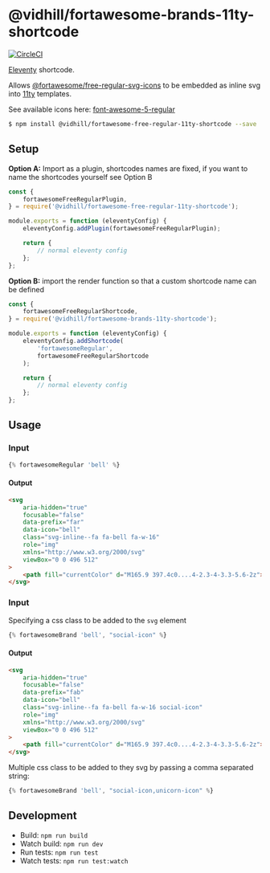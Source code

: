 # @vidhill/fortawesome-brands-11ty-shortcode

[![CircleCI](https://circleci.com/gh/vidhill/fortawesome-regular-svg-11ty-shortcode/tree/main.svg?style=shield)](https://circleci.com/gh/vidhill/fortawesome-regular-svg-11ty-shortcode/tree/main)

[Eleventy](https://www.11ty.dev/) shortcode.

Allows [@fortawesome/free-regular-svg-icons](https://www.npmjs.com/package/@fortawesome/free-regular-svg-icons) to be embedded as inline svg into [11ty](https://www.11ty.dev/) templates.

See available icons here: [font-awesome-5-regular](https://fortawesome.com/sets/font-awesome-5-regular)

```bash
$ npm install @vidhill/fortawesome-free-regular-11ty-shortcode --save
```

## Setup

**Option A:** Import as a plugin, shortcodes names are fixed, if you want to name the shortcodes yourself see Option B

```javascript
const {
    fortawesomeFreeRegularPlugin,
} = require('@vidhill/fortawesome-free-regular-11ty-shortcode');

module.exports = function (eleventyConfig) {
    eleventyConfig.addPlugin(fortawesomeFreeRegularPlugin);

    return {
        // normal eleventy config
    };
};
```

**Option B:** import the render function so that a custom shortcode name can be defined

```javascript
const {
    fortawesomeFreeRegularShortcode,
} = require('@vidhill/fortawesome-brands-11ty-shortcode');

module.exports = function (eleventyConfig) {
    eleventyConfig.addShortcode(
        'fortawesomeRegular',
        fortawesomeFreeRegularShortcode
    );

    return {
        // normal eleventy config
    };
};
```

## Usage

### Input

```javascript
{% fortawesomeRegular 'bell' %}
```

#### Output

```html
<svg
    aria-hidden="true"
    focusable="false"
    data-prefix="far"
    data-icon="bell"
    class="svg-inline--fa fa-bell fa-w-16"
    role="img"
    xmlns="http://www.w3.org/2000/svg"
    viewBox="0 0 496 512"
>
    <path fill="currentColor" d="M165.9 397.4c0....4-2.3-4-3.3-5.6-2z"></path>
</svg>
```

### Input

Specifying a css class to be added to the `svg` element

```javascript
{% fortawesomeBrand 'bell', "social-icon" %}
```

#### Output

```html
<svg
    aria-hidden="true"
    focusable="false"
    data-prefix="fab"
    data-icon="bell"
    class="svg-inline--fa fa-bell fa-w-16 social-icon"
    role="img"
    xmlns="http://www.w3.org/2000/svg"
    viewBox="0 0 496 512"
>
    <path fill="currentColor" d="M165.9 397.4c0....4-2.3-4-3.3-5.6-2z"></path>
</svg>
```

Multiple css class to be added to they svg by passing a comma separated string:

```javascript
{% fortawesomeBrand 'bell', "social-icon,unicorn-icon" %}
```

## Development

-   Build: `npm run build`
-   Watch build: `npm run dev`
-   Run tests: `npm run test`
-   Watch tests: `npm run test:watch`
